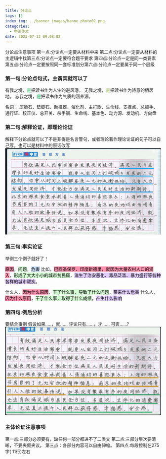 ```yaml
---
title: 分论点
tags: []
index_img: ../banner_images/banne_photo02.png
categories:
  - 申论作文
date: 2023-07-12 09:08:02
---
```


分论点注意事项
第一点:分论点一定要从材料中来
第二点∶分论点一定要从材料的主逻辑中找第三点∶分论点一定要符合题干要求
第四点:分论点一定是同一类要素
第五点:分论点一定要按照同一套标准划分第六点:分论点一定要属于同一个层级


### 第一句:分论点句式，主谓宾就可以了
有我之境，<font color="#2DC26B">是</font>把读书作为人生的避风港。
无我之境，<font color="#00b050"><font color="#9bbb59">是</font></font>把读书作为诗意的栖居地。
忘我之境，<font color="#00b050">是</font>把读书作为气质的涵养源。

名词：
压舱石、垫脚石、助推器、催化剂、主打歌、生命线、支撑点、总抓手、通行证、校正仪、总开关、杀手锏、生命线、基本色、动力源、发动机、方向盘


### 第二句:解释论证，即理论论证

解释下分论点就可以了不是非得是名言警句，或者理论著作理论论证的句子可以自己写，也可以是材料中的原话改写
![](../../images/Pasted%20image%2020230601150123.png)

### 第三句:事实论证

举例三个例子就好了！

<mark style="background: #FF5582A6;">原因</mark>，<mark style="background: #BBFABBA6;">问题</mark>，<mark style="background: #ADCCFFA6;">危害</mark>
比如，<mark style="background: #FF5582A6;">巴西圣保罗、印度新德里，就因为大量农村人口的涌入</mark>，<mark style="background: #BBFABBA6;">形成了大大小小的城市贫民窟</mark>，<mark style="background: #D2B3FFA6;">滋生了治安恶化、毒品泛滥、暴力盛行等各种各样的城市顽疾</mark>。

什么人，<mark style="background: #FF5582A6;">因为什么原因</mark>，<mark style="background: #BBFABBA6;">干了什么事，导致了什么问题</mark>，<mark style="background: #D2B3FFA6;">带来什么危害</mark>
什么人，<mark style="background: #FF5582A6;">因为什么原因</mark>，<mark style="background: #BBFABBA6;">干了什么事，取得了什么成绩</mark>，<mark style="background: #D2B3FFA6;">产生什么影响</mark>

### 第四句:例后分析

要结合事例 
假设如果.....，就......
评论只有......，才......
可否......?
![](../../images/Pasted%20image%2020230601153719.png)


### 主体论证注意事项
第一点:三部分必须要有，缺任何一部分都进不了二类文
第二点:三部分层次要清晰，不要夹叙夹议。
第三点︰各部分内容可以自由伸缩。
第四点:每段控制在275字( 11行)左右

